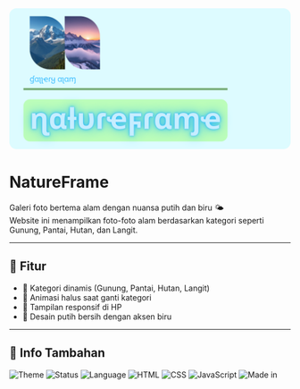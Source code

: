 <img src="ɳαƚυɾҽ_20251029_172253_0000.png" width="800" style="border-radius:13px;"/>
</p>

# NatureFrame



Galeri foto bertema alam dengan nuansa putih dan biru 🌤️  
Website ini menampilkan foto-foto alam berdasarkan kategori seperti Gunung, Pantai, Hutan, dan Langit.

---

## 📸 Fitur
- 🌄 Kategori dinamis (Gunung, Pantai, Hutan, Langit)  
- 💫 Animasi halus saat ganti kategori  
- 📱 Tampilan responsif di HP  
- 🎨 Desain putih bersih dengan aksen biru

---

## 🧩 Info Tambahan
![Theme](https://img.shields.io/badge/Theme-Nature-blue)
![Status](https://img.shields.io/badge/Version-1.0-success)
![Language](https://img.shields.io/badge/HTML-CSS-orange)
![HTML](https://img.shields.io/badge/HTML5-E34F26?logo=html5&logoColor=white)
![CSS](https://img.shields.io/badge/CSS3-1572B6?logo=css3&logoColor=white)
![JavaScript](https://img.shields.io/badge/JavaScript-F7DF1E?logo=javascript&logoColor=black)
![Made in](https://img.shields.io/badge/Made%20in-Indonesia-red)
